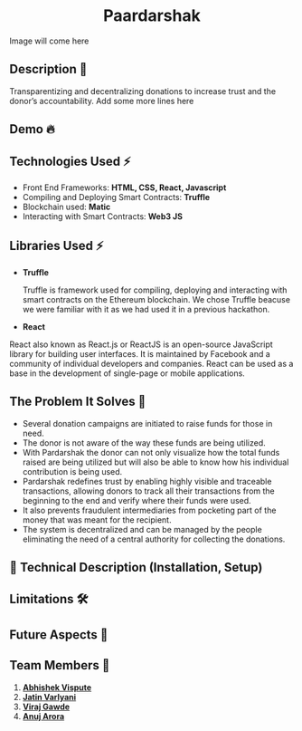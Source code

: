 <h1 align="center">Paardarshak</h1>

Image will come here 


## Description 📝

Transparentizing and decentralizing donations to increase trust and the donor’s accountability.
Add some more lines here

## Demo 🔥 

## Technologies Used ⚡️
-  Front End Frameworks: **HTML, CSS, React, Javascript**
-  Compiling and Deploying Smart Contracts: **Truffle**
-  Blockchain used: **Matic**
-  Interacting with Smart Contracts: **Web3 JS**

## Libraries Used ⚡️

- **Truffle** 

  Truffle is framework used for compiling, deploying and interacting with smart contracts on the Ethereum blockchain. We chose Truffle beacuse we were familiar with it as we had used it in a previous hackathon.

- **React**

React also known as React.js or ReactJS is an open-source JavaScript library for building user interfaces. It is maintained by Facebook and a community of individual developers and companies. React can be used as a base in the development of single-page or mobile applications.

## The Problem It Solves 🌈

- Several donation campaigns are initiated to raise funds for those in need. 
- The donor is not aware of the way these funds are being utilized. 
- With Pardarshak the donor can not only visualize how the total funds raised are being utilized but will also be able to know how his individual contribution is being used.
- Pardarshak redefines trust by enabling highly visible and traceable transactions, allowing donors to track all their transactions from the beginning to the end and verify where their funds were used. 
- It also prevents fraudulent intermediaries from pocketing part of the money that was meant for the recipient. 
- The system is decentralized and can be managed by the people eliminating the need of a central authority for collecting the donations.



## 📝 Technical Description (Installation, Setup)


## Limitations 🛠


## Future Aspects 🚀


## Team Members 🏁

1. [**Abhishek Vispute**](https://github.com/abhishekvispute/)
2. [**Jatin Varlyani**](https://github.com/Jatin-8898/)
3. [**Viraj Gawde**](https://gihub.com/VirajRG/)
4. [**Anuj Arora**](https://github.com/Arora-Anuj)
